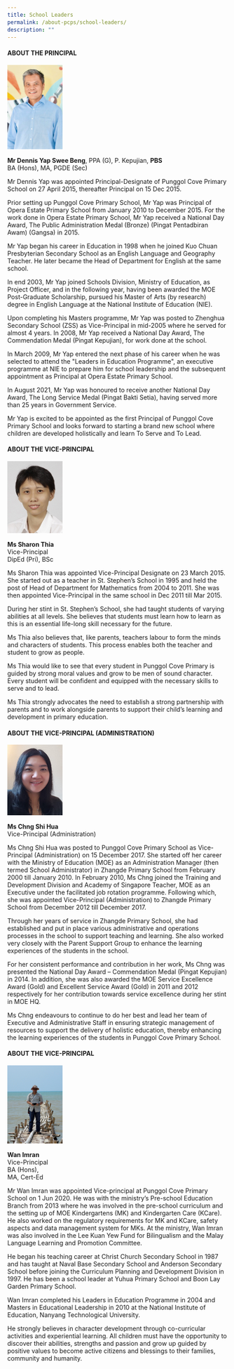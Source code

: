 ```yaml
---
title: School Leaders
permalink: /about-pcps/school-leaders/
description: ""
---
```

#### ABOUT THE PRINCIPAL

<img src="/images/MR%20Yap.png" 
     style="width:25%">

**Mr Dennis Yap Swee Beng**, PPA (G), P. Kepujian, **PBS**  
BA (Hons), MA, PGDE (Sec)

  

Mr Dennis Yap was appointed Principal-Designate of Punggol Cove Primary School on 27 April 2015, thereafter Principal on 15 Dec 2015.

  

Prior setting up Punggol Cove Primary School, Mr Yap was Principal of Opera Estate Primary School from January 2010 to December 2015. For the work done in Opera Estate Primary School, Mr Yap received a National Day Award, The Public Administration Medal (Bronze) (Pingat Pentadbiran Awam) (Gangsa) in 2015.

  

Mr Yap began his career in Education in 1998 when he joined Kuo Chuan Presbyterian Secondary School as an English Language and Geography Teacher. He later became the Head of Department for English at the same school.

  

In end 2003, Mr Yap joined Schools Division, Ministry of Education, as Project Officer, and in the following year, having been awarded the MOE Post-Graduate Scholarship, pursued his Master of Arts (by research) degree in English Language at the National Institute of Education (NIE).

  

Upon completing his Masters programme, Mr Yap was posted to Zhenghua Secondary School (ZSS) as Vice-Principal in mid-2005 where he served for almost 4 years. In 2008, Mr Yap received a National Day Award, The Commendation Medal (Pingat Kepujian), for work done at the school.

  

In March 2009, Mr Yap entered the next phase of his career when he was selected to attend the "Leaders in Education Programme", an executive programme at NIE to prepare him for school leadership and the subsequent appointment as Principal at Opera Estate Primary School. 

  

In August 2021, Mr Yap was honoured to receive another National Day Award, The Long Service Medal (Pingat Bakti Setia), having served more than 25 years in Government Service.  

  

Mr Yap is excited to be appointed as the first Principal of Punggol Cove Primary School and looks forward to starting a brand new school where children are developed holistically and learn To Serve and To Lead.

#### ABOUT THE VICE-PRINCIPAL

<img src="/images/Sharon.jpeg" 
     style="width:25%">

**Ms Sharon Thia**  
Vice-Principal   
DipEd (Pri), BSc

Ms Sharon Thia was appointed Vice-Principal Designate on 23 March 2015. She started out as a teacher in St. Stephen’s School in 1995 and held the post of Head of Department for Mathematics from 2004 to 2011.  She was then appointed Vice-Principal in the same school in Dec 2011 till Mar 2015. 

During her stint in St. Stephen’s School, she had taught students of varying abilities at all levels. She believes that students must learn how to learn as this is an essential life-long skill necessary for the future. 

Ms Thia also believes that, like parents, teachers labour to form the minds and characters of students. This process enables both the teacher and student to grow as people.

Ms Thia would like to see that every student in Punggol Cove Primary is guided by strong moral values and grow to be men of sound character. Every student will be confident and equipped with the necessary skills to serve and to lead.

Ms Thia strongly advocates the need to establish a strong partnership with parents and to work alongside parents to support their child’s learning and development in primary education.


#### ABOUT THE VICE-PRINCIPAL (ADMINISTRATION)

<img src="/images/PCPS_Ms%20Chng%20Shi%20Hua.jpeg" 
     style="width:25%">

**Ms Chng Shi Hua**  
Vice-Principal (Administration)

Ms Chng Shi Hua was posted to Punggol Cove Primary School as Vice-Principal (Administration) on 15 December 2017. She started off her career with the Ministry of Education (MOE) as an Administration Manager (then termed School Administrator) in Zhangde Primary School from February 2000 till January 2010. In February 2010, Ms Chng joined the Training and Development Division and Academy of Singapore Teacher, MOE as an Executive under the facilitated job rotation programme. Following which, she was appointed Vice-Principal (Administration) to Zhangde Primary School from December 2012 till December 2017.

Through her years of service in Zhangde Primary School, she had established and put in place various administrative and operations processes in the school to support teaching and learning. She also worked very closely with the Parent Support Group to enhance the learning experiences of the students in the school.



For her consistent performance and contribution in her work, Ms Chng was presented the National Day Award – Commendation Medal (Pingat Kepujian) in 2014. In addition, she was also awarded the MOE Service Excellence Award (Gold) and Excellent Service Award (Gold) in 2011 and 2012 respectively for her contribution towards service excellence during her stint in MOE HQ.

Ms Chng endeavours to continue to do her best and lead her team of Executive and Administrative Staff in ensuring strategic management of resources to support the delivery of holistic education, thereby enhancing the learning experiences of the students in Punggol Cove Primary School.


#### ABOUT THE VICE-PRINCIPAL

<img src="/images/pcps_vp_wanimran.jpeg" 
     style="width:25%">

**Wan Imran**  
Vice-Principal   
BA (Hons),   
MA, Cert-Ed  


Mr Wan Imran was appointed Vice-principal at Punggol Cove Primary School on 1 Jun 2020. He was with the ministry’s Pre-school Education Branch from 2013 where he was involved in the pre-school curriculum and the setting up of MOE Kindergartens (MK) and Kindergarten Care (KCare). He also worked on the regulatory requirements for MK and KCare, safety aspects and data management system for MKs. At the ministry, Wan Imran was also involved in the Lee Kuan Yew Fund for Bilingualism and the Malay Language Learning and Promotion Committee.

He began his teaching career at Christ Church Secondary School in 1987 and has taught at Naval Base Secondary School and Anderson Secondary School before joining the Curriculum Planning and Development Division in 1997. He has been a school leader at Yuhua Primary School and Boon Lay Garden Primary School.

Wan Imran completed his Leaders in Education Programme in 2004 and Masters in Educational Leadership in 2010 at the National Institute of Education, Nanyang Technological University.

He strongly believes in character development through co-curricular activities and experiential learning. All children must have the opportunity to discover their abilities, strengths and passion and grow up guided by positive values to become active citizens and blessings to their families, community and humanity.